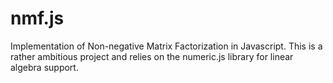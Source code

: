 nmf.js
======

Implementation of Non-negative Matrix Factorization in Javascript. This is a rather ambitious project and relies on the numeric.js library for linear algebra support. 
